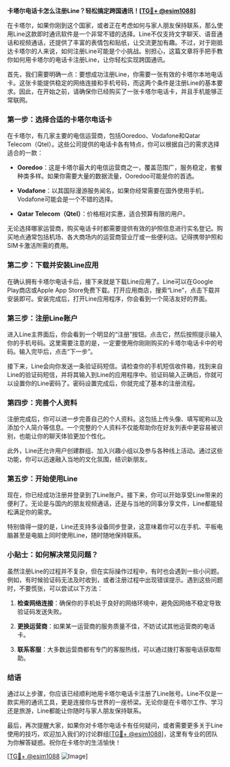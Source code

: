 **卡塔尔电话卡怎么注册Line？轻松搞定跨国通讯！[[TG💪+ @esim1088](https://t.me/s/esim1088)]**

在卡塔尔，如果你刚到这个国家，或者正在考虑如何与家人朋友保持联系，那么使用Line这款即时通讯软件是一个非常不错的选择。Line不仅支持文字聊天、语音通话和视频通话，还提供了丰富的表情包和贴纸，让交流更加有趣。不过，对于刚抵达卡塔尔的人来说，如何注册Line可能是个小挑战。别担心，这篇文章将手把手教你如何用卡塔尔的电话卡注册Line，让你轻松实现跨国通讯。

首先，我们需要明确一点：要想成功注册Line，你需要一张有效的卡塔尔本地电话卡。这张卡能提供稳定的网络连接和手机号码，而这两个条件是注册Line的基本要求。因此，在开始之前，请确保你已经购买了一张卡塔尔电话卡，并且手机能够正常联网。

### 第一步：选择合适的卡塔尔电话卡

在卡塔尔，有几家主要的电信运营商，包括Ooredoo、Vodafone和Qatar Telecom（Qtel）。这些公司提供的电话卡各有特点，你可以根据自己的需求选择适合的一款：

- **Ooredoo**：这是卡塔尔最大的电信运营商之一，覆盖范围广，服务稳定，套餐种类多样。如果你需要大量的数据流量，Ooredoo可能是你的首选。
  
- **Vodafone**：以其国际漫游服务闻名，如果你经常需要在国外使用手机，Vodafone可能会是一个不错的选择。
  
- **Qatar Telecom（Qtel）**：价格相对实惠，适合预算有限的用户。

无论选择哪家运营商，购买电话卡时都需要提供有效的护照信息进行实名登记。购买地点通常包括机场、各大商场内的运营商营业厅或一些便利店。记得携带护照和SIM卡激活所需的费用。

### 第二步：下载并安装Line应用

在确认拥有卡塔尔电话卡后，接下来就是下载Line应用了。Line可以在Google Play商店或Apple App Store免费下载。打开应用商店，搜索“Line”，点击下载并安装即可。安装完成后，打开Line应用程序，你会看到一个简洁友好的界面。

### 第三步：注册Line账户

进入Line主界面后，你会看到一个明显的“注册”按钮。点击它，然后按照提示输入你的手机号码。这里需要注意的是，一定要使用你刚刚购买的卡塔尔电话卡中的号码。输入完毕后，点击“下一步”。

接下来，Line会向你发送一条验证码短信。请检查你的手机短信收件箱，找到来自Line的验证码短信，并将其输入到Line的应用程序中。验证码输入正确后，你就可以设置你的Line密码了。密码设置完成后，你就完成了基本的注册流程。

### 第四步：完善个人资料

注册完成后，你可以进一步完善自己的个人资料。这包括上传头像、填写昵称以及添加个人简介等信息。一个完整的个人资料不仅能帮助你在好友列表中更容易被识别，也能让你的聊天体验更加个性化。

此外，Line还允许用户创建群组、加入兴趣小组以及参与各种线上活动。通过这些功能，你可以迅速融入当地的文化氛围，结识新朋友。

### 第五步：开始使用Line

现在，你已经成功注册并登录到了Line账户。接下来，你可以开始享受Line带来的便利了。无论是与国内的朋友视频通话，还是与当地的同事分享文件，Line都能轻松满足你的需求。

特别值得一提的是，Line还支持多设备同步登录，这意味着你可以在手机、平板电脑甚至是电脑上同时使用Line，随时随地保持联系。

### 小贴士：如何解决常见问题？

虽然注册Line的过程并不复杂，但在实际操作过程中，有时也会遇到一些小问题。例如，有时候验证码无法及时收到，或者注册过程中出现错误提示。遇到这些问题时，不要慌张，可以尝试以下方法：

1. **检查网络连接**：确保你的手机处于良好的网络环境中，避免因网络不稳定导致验证码发送失败。
   
2. **更换运营商**：如果某一运营商的服务质量不佳，不妨试试其他运营商的电话卡。
   
3. **联系客服**：大多数运营商都有专门的客服热线，可以通过拨打客服电话获取帮助。

### 结语

通过以上步骤，你应该已经顺利地用卡塔尔电话卡注册了Line账号。Line不仅是一款实用的通讯工具，更是连接你与世界的一座桥梁。无论你是在卡塔尔工作、学习还是旅游，Line都能让你随时与家人朋友保持联系。

最后，再次提醒大家，如果你对卡塔尔电话卡有任何疑问，或者需要更多关于Line使用的技巧，欢迎加入我们的讨论群组[[TG💪+ @esim1088](https://t.me/s/esim1088)]，这里有专业的团队为你解答疑惑。祝你在卡塔尔的生活愉快！

[[TG💪+ @esim1088](https://t.me/s/esim1088) ![Image](https://i.postimg.cc/4NQfJmqS/Snipaste-2025-05-13-00-14-12.png)]